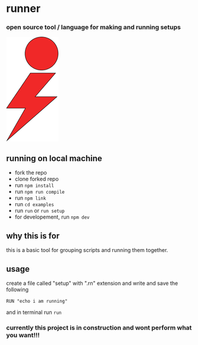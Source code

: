 # runner
### open source tool / language for making and running setups ###
 ![alt text](https://github.com/tanay-pingalkar/runner/blob/master/Frame%201.png)
## running on local machine
- fork the repo
- clone forked repo
- run `npm install`
- run `npm run compile`
- run `npm link`
- run `cd examples`
- run `run` or `run setup`
- for developement, run `npm dev`
## why this is for
this is a basic tool for grouping scripts and running them together.
## usage
create a file called "setup" with ".rn" extension and write and save the following
```
RUN "echo i am running"
```
and in terminal run `run`
### currently this project is in construction and wont perform what you want!!!
